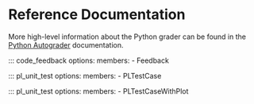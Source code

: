 # Reference Documentation

More high-level information about the Python grader can be found in the [Python Autograder](../python-grader/index.md) documentation.

<!-- prettier-ignore -->
::: code_feedback
    options:
        members:
            - Feedback

<!-- prettier-ignore -->
::: pl_unit_test
    options:
        members:
            - PLTestCase

<!-- prettier-ignore -->
::: pl_unit_test
    options:
        members:
            - PLTestCaseWithPlot
